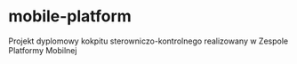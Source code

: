 # mobile-platform
Projekt dyplomowy kokpitu sterowniczo-kontrolnego realizowany w Zespole Platformy Mobilnej
